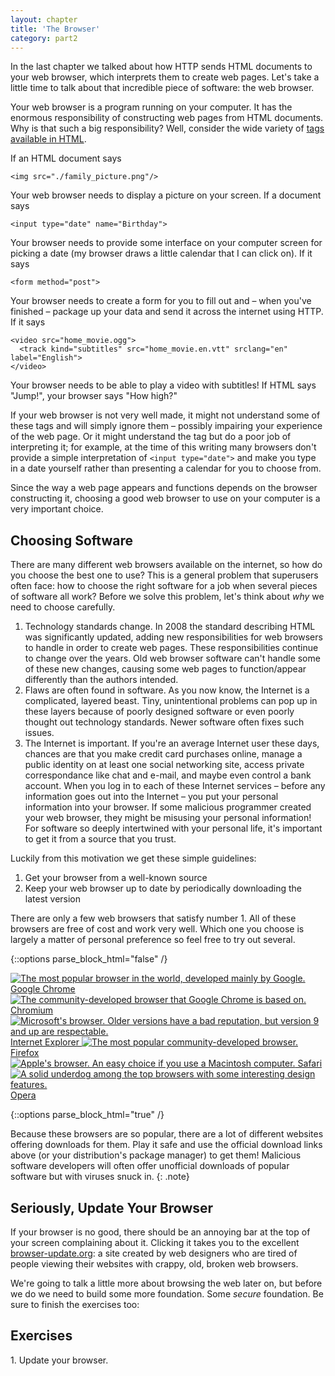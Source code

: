 ```yaml
---
layout: chapter
title: 'The Browser'
category: part2
---
```


In the last chapter we talked about how HTTP sends HTML documents to your web
browser, which interprets them to create web pages. Let's take a little time to
talk about that incredible piece of software: the web browser.

Your web browser is a program running on your computer. It has the enormous
responsibility of constructing web pages from HTML documents. Why is that such a
big responsibility? Well, consider the wide variety of [tags available in
HTML][moz].

[moz]: https://developer.mozilla.org/en-US/docs/Web/HTML/Element

If an HTML document says

    <img src="./family_picture.png"/>

Your web browser needs to display a picture on your screen. If a document says

    <input type="date" name="Birthday">

Your browser needs to provide some interface on your computer screen for picking
a date (my browser draws a little calendar that I can click on). If it says

    <form method="post">

Your browser needs to create a form for you to fill out and &ndash; when you've
finished &ndash; package up your data and send it across the internet using HTTP. If
it says

    <video src="home_movie.ogg">
      <track kind="subtitles" src="home_movie.en.vtt" srclang="en" label="English">
    </video>

Your browser needs to be able to play a video with subtitles! If HTML says
"Jump!", your browser says "How high?"

If your web browser is not very well made, it might not understand some of these
tags and will simply ignore them &ndash; possibly impairing your experience of the web
page. Or it might understand the tag but do a poor job of interpreting it; for
example, at the time of this writing many browsers don't provide a simple
interpretation of `<input type="date">` and make you type in a date yourself
rather than presenting a calendar for you to choose from.

Since the way a web page appears and functions depends on the browser
constructing it, choosing a good web browser to use on your computer is a very
important choice.

## Choosing Software ##

There are many different web browsers available on the internet, so how do you
choose the best one to use? This is a general problem that superusers often
face: how to choose the right software for a job when several pieces of software
all work? Before we solve this problem, let's think about _why_ we need to
choose carefully.

1. Technology standards change. In 2008 the standard describing HTML was
   significantly updated, adding new responsibilities for web browsers to handle
   in order to create web pages. These responsibilities continue to change over
   the years. Old web browser software can't handle some of these new changes,
   causing some web pages to function/appear differently than the authors
   intended.
2. Flaws are often found in software. As you now know, the Internet is a
   complicated, layered beast. Tiny, unintentional problems can pop up in these
   layers because of poorly designed software or even poorly thought out
   technology standards. Newer software often fixes such issues.
3. The Internet is important. If you're an average Internet user these days,
   chances are that you make credit card purchases online, manage a public
   identity on at least one social networking site, access private
   correspondance like chat and e-mail, and maybe even control a bank account.
   When you log in to each of these Internet services &ndash; before any information
   goes out into the Internet &ndash; you put your personal information into your
   browser. If some malicious programmer created your web browser, they might be
   misusing your personal information! For software so deeply intertwined with
   your personal life, it's important to get it from a source that you trust.

Luckily from this motivation we get these simple guidelines:

1. Get your browser from a well-known source
2. Keep your web browser up to date by periodically downloading the latest
   version

There are only a few web browsers that satisfy number 1. All of these browsers
are free of cost and work very well. Which one you choose is largely a matter of
personal preference so feel free to try out several.

{::options parse_block_html="false" /}

<section class="browsers">
<a class="browser os windows osx" href="https://www.google.com/chrome/browser/">
<img src="{{ site.baseurl }}/img/google_chrome.png"
alt="The most popular browser in the world, developed mainly by Google."/>
Google Chrome
</a>

<a class="browser os linux" href="http://www.chromium.org/getting-involved/download-chromium">
<img src="{{ site.baseurl }}/img/chromium.png"
alt="The community-developed browser that Google Chrome is based on."/>
Chromium
</a>

<a class="browser os windows" href="http://ie.microsoft.com/">
<img src="{{ site.baseurl }}/img/ie.png"
alt="Microsoft's browser. Older versions have a bad reputation, but version 9 and up are respectable."/>
Internet Explorer
</a>

<a class="browser" href="http://www.mozilla.org/firefox/">
<img src="{{ site.baseurl }}/img/firefox.png"
alt="The most popular community-developed browser."/>
Firefox</a>

<a class="browser os osx" href="https://www.apple.com/safari/">
<img src="{{ site.baseurl }}/img/safari.png"
alt="Apple's browser. An easy choice if you use a Macintosh computer."/>
Safari
</a>

<a class="browser" href="http://www.opera.com/">
<img src="{{ site.baseurl }}/img/opera.png"
alt="A solid underdog among the top browsers with some interesting design features."/>
Opera
</a>

<div id="desc" style="display: none">
<p>Description!</p>
</div>
</section>

<script>
window.onload = function() {
	$('.browser').hover(function(event) {
		$('#desc p').text($(this).children().prop('alt'));
		$('#desc').show();
	}, function(event) {
		$('#desc').hide();
	});
}
</script>

{::options parse_block_html="true" /}

Because these browsers are so popular, there are a lot of different websites
offering downloads for them. Play it safe and use the official download links
above<span class="os linux"> (or your distribution's package manager)</span> to
get them! Malicious software developers will often offer unofficial downloads of
popular software but with viruses snuck in.
{: .note}

## Seriously, Update Your Browser ##

<script type="text/javascript">
var $buoop = {reminder: 0}; // always remind
$buoop.ol = window.onload;
window.onload=function(){
	try {
		if ($buoop.ol) $buoop.ol();
	} catch (e) {}
	var e = document.createElement("script");
	e.setAttribute("type", "text/javascript");
	e.setAttribute("src", "//browser-update.org/update.js");
	document.body.appendChild(e);
}
</script>

If your browser is no good, there should be an annoying bar at the top of your
screen complaining about it. Clicking it takes you to the excellent
[browser-update.org](http://www.browser-update.org/update.html): a site created
by web designers who are tired of people viewing their websites with crappy,
old, broken web browsers.

We're going to talk a little more about browsing the web later on, but before we
do we need to build some more foundation. Some _secure_ foundation. Be sure to
finish the exercises too:

## Exercises ##

<div class="exercise">
1. Update your browser.
</div>
